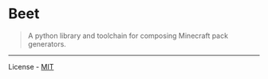 # Beet

> A python library and toolchain for composing Minecraft pack generators.

---

License - [MIT](https://github.com/vberlier/beet/blob/master/LICENSE)
